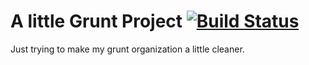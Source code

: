 # A little Grunt Project [![Build Status](https://travis-ci.org/erikakers/grunt.png?branch=master)](https://travis-ci.org/erikakers/grunt)

Just trying to make my grunt organization a little cleaner.
